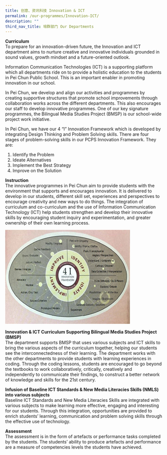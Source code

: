 ```yaml
---
title: 创意、资讯科技 Innovation & ICT
permalink: /our-programmes/Innovation-ICT/
description: ""
third_nav_title: 培群部门 Our Departments
---
```

<b>Curriculum</b><br>
To prepare for an innovation-driven future, the Innovation and ICT department aims to nurture creative and innovative individuals grounded in sound values, growth mindset and a future-oriented outlook.

Information Communication Technologies (ICT) is a supporting platform which all departments ride on to provide a holistic education to the students in Pei Chun Public School. This is an important enabler in promoting innovation in our school.

In Pei Chun, we develop and align our activities and programmes by creating supportive structures that promote school improvements through collaboration works across the different departments. This also encourages our staff to develop innovative programmes. One of our key signature programmes, the Bilingual Media Studies Project (BMSP) is our school-wide project work initiative.

In Pei Chun, we have our 4 “I” Innovation Framework which is developed by integrating Design Thinking and Problem Solving skills. There are four stages of problem-solving skills in our PCPS Innovation Framework. They are:
1.	Identify the Problem
2.	Ideate Alternatives
3.	Implement the Best Strategy
4.	Improve on the Solution

<b>Instruction</b><br>
The innovative programmes in Pei Chun aim to provide students with the environment that supports and encourages innovation. It is delivered to develop in our students, different skill set, experiences and perspectives to encourage creativity and new ways to do things. The integration of curriculum and co-curriculum and the use of Information Communication Technology (ICT) help students strengthen and develop their innovative skills by encouraging student inquiry and experimentation, and greater ownership of their own learning process.

<img src="/images/Our%20Programmes/ICT1.jpg" alt="ICT1" style="width:400px;height:300px;">

<b>Innovation & ICT Curriculum Supporting Bilingual Media Studies Project (BMSP)</b><br>
The department supports BMSP that uses various subjects and ICT skills to bring the various aspects of the curriculum together, helping our students see the interconnectedness of their learning. The department works with the other departments to provide students with learning experiences in coding. Through the coding lessons, students are encouraged to go beyond the textbooks to work collaboratively, critically, creatively and independently to communicate their findings, to construct a better network of knowledge and skills for the 21st century.

<b>Infusion of Baseline ICT Standards & New Media Literacies Skills (NMLS) into various subjects</b><br>
Baseline ICT Standards and New Media Literacies Skills are integrated with various subjects to make learning more effective, engaging and interesting for our students. Through this integration, opportunities are provided to enrich students’ learning, communication and problem solving skills through the effective use of technology.

<b>Assessment</b><br>
The assessment is in the form of artefacts or performance tasks completed by the students. The students’ ability to produce artefacts and performance are a measure of competencies levels the students have achieved.